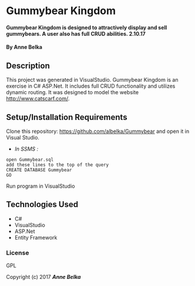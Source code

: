 ﻿# Gummybear Kingdom

#### Gummybear Kingdom is designed to attractively display and sell gummybears. A user also has full CRUD abilities. 2.10.17

#### By **Anne Belka**

## Description
This project was generated in VisualStudio. Gummybear Kingdom is an exercise in C# ASP.Net. It includes full CRUD functionality and utilizes dynamic routing. It was designed to model the website http://www.catscarf.com/.

## Setup/Installation Requirements

Clone this repository: https://github.com/albelka/Gummybear
 and open it in Visual Studio.

* _In SSMS :_
```
open Gummybear.sql
add these lines to the top of the query
CREATE DATABASE Gummybear
GO 
```

Run program in VisualStudio

## Technologies Used
* C#
* VisualStudio
* ASP.Net
* Entity Framework

### License

GPL

Copyright (c) 2017 **_Anne Belka_**